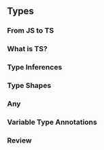 ## Types

### From JS to TS
### What is TS?
### Type Inferences
### Type Shapes
### Any
### Variable Type Annotations
### Review
